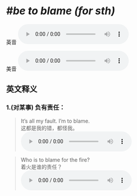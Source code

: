 # ***\#be to blame (for sth)*** 
英音
<audio src="./media/be to blame for sth1_AAC.aac" controls="controls"></audio>

美音
<audio src="./media/be to blame for sth2_AAC.aac" controls="controls"></audio>



  

英文释义
---
### 1.**(对某事) 负有责任：**  

 > It’s all my fault. I’m to blame.   
 > 这都是我的错，都怪我。    
<audio src="./media/5-6-blame.aac" controls="controls"></audio>

 > Who is to blame for the fire?   
 > 着火是谁的责任？    
<audio src="./media/4-blame.aac" controls="controls"></audio>


